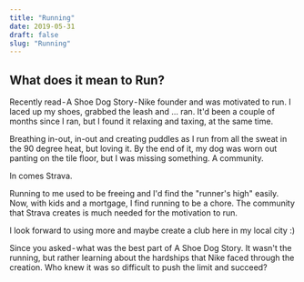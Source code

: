 ```yaml
---
title: "Running"
date: 2019-05-31
draft: false
slug: "Running"
---
```


## What does it mean to Run?

Recently read - A Shoe Dog Story - Nike founder and was motivated to run. I laced up my shoes, grabbed the leash and … ran. It'd been a couple of months since I ran, but I found it relaxing and taxing, at the same time.

Breathing in-out, in-out and creating puddles as I run from all the sweat in the 90 degree heat, but loving it. By the end of it, my dog was worn out panting on the tile floor, but I was missing something. A community.

In comes Strava.

Running to me used to be freeing and I'd find the "runner's high" easily. Now, with kids and a mortgage, I find running to be a chore. The community that Strava creates is much needed for the motivation to run.

I look forward to using more and maybe create a club here in my local city :)

Since you asked - what was the best part of A Shoe Dog Story. It wasn't the running, but rather learning about the hardships that Nike faced through the creation. Who knew it was so difficult to push the limit and succeed?
